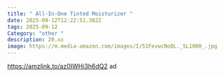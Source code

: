 ```yaml
---
title: " All-In-One Tinted Moisturizer "
date: 2025-09-12T12:22:51.382Z
tags: 2025-09-12
Category: "other "
description: 20.xx
image: https://m.media-amazon.com/images/I/51FevwcNoQL._SL1000_.jpg
---
```

https://amzlink.to/az0IWHi3h6dQ2  ad